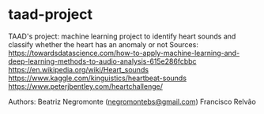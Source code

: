 # taad-project
TAAD's project: machine learning project to identify heart sounds and classify whether the heart has an anomaly or not
Sources: 
https://towardsdatascience.com/how-to-apply-machine-learning-and-deep-learning-methods-to-audio-analysis-615e286fcbbc
https://en.wikipedia.org/wiki/Heart_sounds
https://www.kaggle.com/kinguistics/heartbeat-sounds
https://www.peterjbentley.com/heartchallenge/

Authors: 
Beatriz Negromonte (negromontebs@gmail.com)
Francisco Relvão
